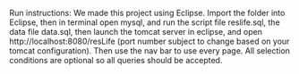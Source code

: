 Run instructions: We made this project using Eclipse.  Import the folder into Eclipse, then in terminal open mysql, and run the script file reslife.sql, the data file data.sql, then launch the tomcat server in eclipse, and open http://localhost:8080/resLife (port number subject to change based on your tomcat configuration).  Then use the nav bar to use every page.  All selection conditions are optional so all queries should be accepted.